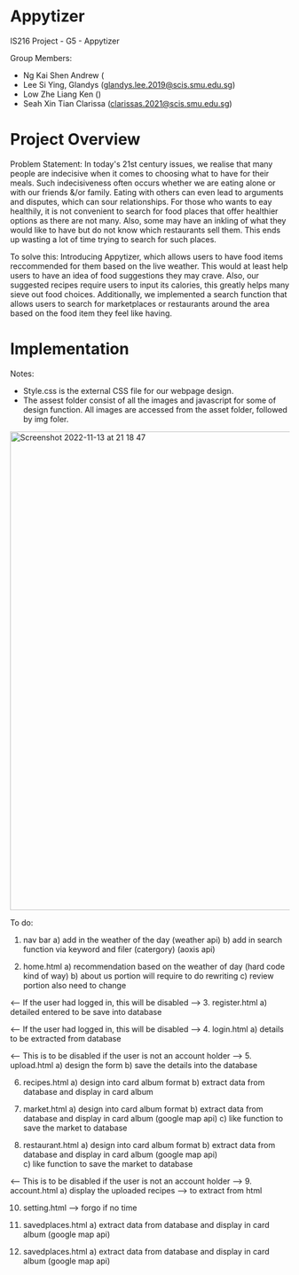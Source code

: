 # Appytizer
IS216 Project - G5 - Appytizer

Group Members:
- Ng Kai Shen Andrew (
- Lee Si Ying, Glandys (glandys.lee.2019@scis.smu.edu.sg)
- Low Zhe Liang Ken ()
- Seah Xin Tian Clarissa (clarissas.2021@scis.smu.edu.sg)

# Project Overview
Problem Statement:
In today's 21st century issues, we realise that many people are indecisive when it comes to choosing what to have for their meals. Such indecisiveness often occurs whether we are eating alone or with our friends &/or family. Eating with others can even lead to arguments and disputes, which can sour relationships. For those who wants to eay healthily, it is not convenient to search for food places that offer healthier options as there are not many. Also, some may have an inkling of what they would like to have but do not know which restaurants sell them. This ends up wasting a lot of time trying to search for such places.

To solve this:
Introducing Appytizer, which allows users to have food items reccommended for them based on the live weather. This would at least help users to have an idea of food suggestions they may crave. Also, our suggested recipes require users to input its calories, this greatly helps many sieve out food choices. Additionally, we implemented a search function that allows users to search for marketplaces or restaurants around the area based on the food item they feel like having.

# Implementation

Notes:
- Style.css is the external CSS file for our webpage design.
- The assest folder consist of all the images and javascript for some of design function. All images are accessed from the asset folder, followed by img foler.

 <img width="863" alt="Screenshot 2022-11-13 at 21 18 47" src="https://user-images.githubusercontent.com/105425871/201523741-d1e21733-1526-4b8a-88ad-e87cfcf45255.png">

To do:
1. nav bar 
  a) add in the weather of the day (weather api)
  b) add in search function via keyword and filer (catergory) (aoxis api)

2. home.html
  a) recommendation based on the weather of day (hard code kind of way)
  b) about us portion will require to do rewriting 
  c) review portion also need to change 

<-- If the user had logged in, this will be disabled -->
3. register.html
  a) detailed entered to be save into database 

<-- If the user had logged in, this will be disabled -->
4. login.html 
  a) details to be extracted from database 

<-- This is to be disabled if the user is not an account holder -->
5. upload.html
  a) design the form 
  b) save the details into the database

6. recipes.html 
  a) design into card album format 
  b) extract data from database and display in card album 

7. market.html
  a) design into card album format 
  b) extract data from database and display in card album (google map api)
  c) like function to save the market to database 

8. restaurant.html 
  a) design into card album format 
  b) extract data from database and display in card album (google map api)  
  c) like function to save the market to database 

<-- This is to be disabled if the user is not an account holder -->
9. account.html 
  a) display the uploaded recipes --> to extract from html 
  
10. setting.html --> forgo if no time 
  
11. savedplaces.html 
  a) extract data from database and display in card album (google map api) 
  
12. savedplaces.html 
  a) extract data from database and display in card album (google map api)
